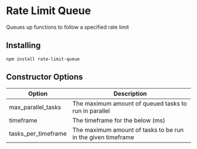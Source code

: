 # Rate Limit Queue
Queues up functions to follow a specified rate limit

## Installing

```
npm install rate-limit-queue
```

## Constructor Options
| Option              | Description                                                  |
| ------------------- | ------------------------------------------------------------ |
| max_parallel_tasks  | The maximum amount of queued tasks to run in parallel        |
| timeframe           | The timeframe for the below (ms)                             |
| tasks_per_timeframe | The maximum amount of tasks to be run in the given timeframe |
